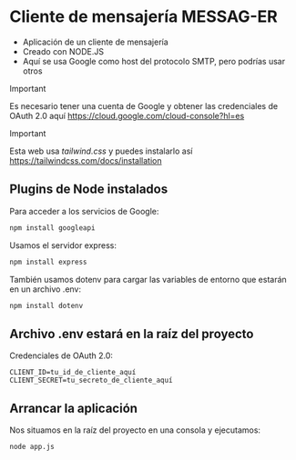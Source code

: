 # Cliente de mensajería MESSAG-ER
- Aplicación de un cliente de mensajería
- Creado con NODE.JS
- Aquí se usa Google como host del protocolo SMTP, pero podrías usar otros
> [!IMPORTANT]
> Es necesario tener una cuenta de Google y obtener las credenciales de OAuth 2.0 aquí https://cloud.google.com/cloud-console?hl=es

> [!IMPORTANT]
> Esta web usa *tailwind.css* y puedes instalarlo así https://tailwindcss.com/docs/installation

## Plugins de Node instalados
Para acceder a los servicios de Google:
```sh
npm install googleapi
```
Usamos el servidor express:
```sh
npm install express
```
También usamos dotenv para cargar las variables de entorno que estarán en un archivo .env:
```sh
npm install dotenv
```

## Archivo .env estará en la raíz del proyecto
Credenciales de OAuth 2.0:
```.env
CLIENT_ID=tu_id_de_cliente_aquí
CLIENT_SECRET=tu_secreto_de_cliente_aquí
```

## Arrancar la aplicación
Nos situamos en la raíz del proyecto en una consola y ejecutamos:
```sh
node app.js
```
